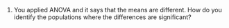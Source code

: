 1. You applied ANOVA and it says that the means are different. How do you identify the populations where the differences are significant?
